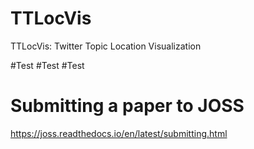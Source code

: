 
# TTLocVis
TTLocVis: Twitter Topic Location Visualization

#Test 
#Test 
#Test 
# Submitting a paper to JOSS
https://joss.readthedocs.io/en/latest/submitting.html

# 